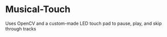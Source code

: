 # Musical-Touch
Uses OpenCV and a custom-made LED touch pad to pause, play, and skip through tracks
